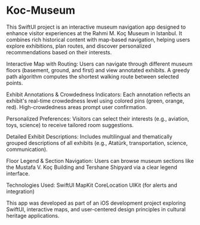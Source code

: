 # Koc-Museum
This SwiftUI project is an interactive museum navigation app designed to enhance visitor experiences at the Rahmi M. Koç Museum in Istanbul. It combines rich historical content with map-based navigation, helping users explore exhibitions, plan routes, and discover personalized recommendations based on their interests.

Interactive Map with Routing:
Users can navigate through different museum floors (basement, ground, and first) and view annotated exhibits. A greedy path algorithm computes the shortest walking route between selected points.

Exhibit Annotations & Crowdedness Indicators:
Each annotation reflects an exhibit's real-time crowdedness level using colored pins (green, orange, red). High-crowdedness areas prompt user confirmation.

Personalized Preferences:
Visitors can select their interests (e.g., aviation, toys, science) to receive tailored room suggestions.

Detailed Exhibit Descriptions:
Includes multilingual and thematically grouped descriptions of all exhibits (e.g., Atatürk, transportation, science, communication).

Floor Legend & Section Navigation:
Users can browse museum sections like the Mustafa V. Koç Building and Tershane Shipyard via a clear legend interface.

Technologies Used:
SwiftUI
MapKit
CoreLocation
UIKit (for alerts and integration)

This app was developed as part of an iOS development project exploring SwiftUI, interactive maps, and user-centered design principles in cultural heritage applications.
